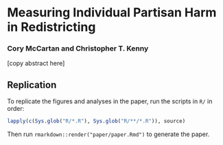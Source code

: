 # Measuring Individual Partisan Harm in Redistricting
### Cory McCartan and Christopher T. Kenny

[copy abstract here]

## Replication

To replicate the figures and analyses in the paper, run the scripts in `R/` in order:

``` r
lapply(c(Sys.glob("R/*.R"), Sys.glob("R/**/*.R")), source)
```

Then run `rmarkdown::render("paper/paper.Rmd")` to generate the paper.
